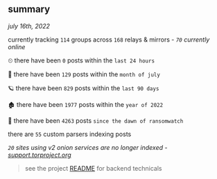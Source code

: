 
## summary
_july 16th, 2022_

currently tracking `114` groups across `168` relays & mirrors - _`70` currently online_

⏲ there have been `0` posts within the `last 24 hours`

🦈 there have been `129` posts within the `month of july`

🪐 there have been `829` posts within the `last 90 days`

🏚 there have been `1977` posts within the `year of 2022`

🦕 there have been `4263` posts `since the dawn of ransomwatch`

there are `55` custom parsers indexing posts

_`20` sites using v2 onion services are no longer indexed - [support.torproject.org](https://support.torproject.org/onionservices/v2-deprecation/)_

> see the project [README](https://github.com/joshhighet/ransomwatch#ransomwatch--) for backend technicals
